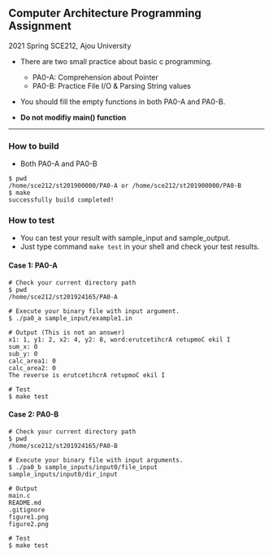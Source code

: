 Computer Architecture Programming Assignment   
---------------------------------------------
2021 Spring SCE212, Ajou University

* There are two small practice about basic c programming.
  * PA0-A: Comprehension about Pointer
  * PA0-B: Practice File I/O & Parsing String values 

* You should fill the empty functions in both PA0-A and PA0-B.
* **Do not modifiy main() function**
  
---------------------------------------------

### How to build
* Both PA0-A and PA0-B
```shell
$ pwd
/home/sce212/st201900000/PA0-A or /home/sce212/st201900000/PA0-B
$ make
successfully build completed!
```

### How to test
* You can test your result with sample_input and sample_output.
* Just type command `make test` in your shell and check your test results.

#### Case 1: PA0-A
```shell
# Check your current directory path
$ pwd
/home/sce212/st201924165/PA0-A

# Execute your binary file with input argument.
$ ./pa0_a sample_input/example1.in

# Output (This is not an answer)
x1: 1, y1: 2, x2: 4, y2: 8, word:erutcetihcrA retupmoC ekil I
sum_x: 0
sub_y: 0
calc_area1: 0
calc_area2: 0
The reverse is erutcetihcrA retupmoC ekil I

# Test
$ make test
```

#### Case 2: PA0-B
```shell
# Check your current directory path
$ pwd
/home/sce212/st201924165/PA0-B

# Execute your binary file with input arguments.
$ ./pa0_b sample_inputs/input0/file_input sample_inputs/input0/dir_input

# Output
main.c
README.md
.gitignore
figure1.png
figure2.png

# Test
$ make test
```
